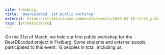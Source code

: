 ```yaml
---
site: freiburg
title: 'BeerDEcoded: 1st public workshop'
external: https://streetscience.community/events/2019-03-10-first_public_workshop/
tags: [streetscience]
---
```


On the 31st of March, we held our first public workshop for the BeerDEcoded project in Freiburg.
Some students and external people participated to this event: 16 peoples in total, including us.

